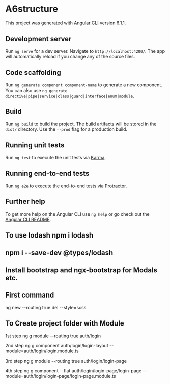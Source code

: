 # A6structure

This project was generated with [Angular CLI](https://github.com/angular/angular-cli) version 6.1.1.

## Development server

Run `ng serve` for a dev server. Navigate to `http://localhost:4200/`. The app will automatically reload if you change any of the source files.

## Code scaffolding

Run `ng generate component component-name` to generate a new component. You can also use `ng generate directive|pipe|service|class|guard|interface|enum|module`.

## Build

Run `ng build` to build the project. The build artifacts will be stored in the `dist/` directory. Use the `--prod` flag for a production build.

## Running unit tests

Run `ng test` to execute the unit tests via [Karma](https://karma-runner.github.io).

## Running end-to-end tests

Run `ng e2e` to execute the end-to-end tests via [Protractor](http://www.protractortest.org/).

## Further help

To get more help on the Angular CLI use `ng help` or go check out the [Angular CLI README](https://github.com/angular/angular-cli/blob/master/README.md).

## To use lodash npm i lodash
##   npm i --save-dev @types/lodash

## Install bootstrap and ngx-bootstrap for Modals etc.


## First command 
ng new --routing true del --style=scss

## To Create project folder with Module 

1st step
ng g module --routing true auth/login 

2nd step
ng g component auth/login/login-layout --module=auth/login/login.module.ts

3rd step
ng g module --routing true auth/login/login-page 

4th step
ng g component --flat auth/login/login-page/login-page --module=auth/login/login-page/login-page.module.ts


